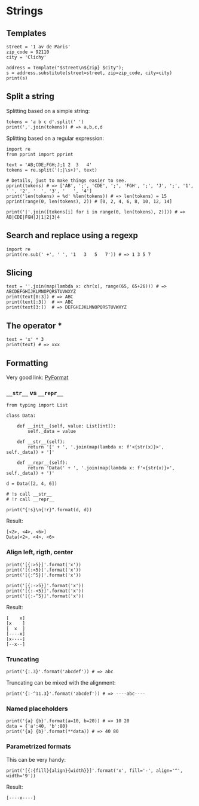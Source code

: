 # Strings

## Templates

    street = '1 av de Paris'
    zip_code = 92110
    city = 'Clichy'

    address = Template("$street\n${zip} $city");
    s = address.substitute(street=street, zip=zip_code, city=city)
    print(s)

## Split a string

Splitting based on a simple string:

    tokens = 'a b c d'.split(' ')
    print(','.join(tokens)) # => a,b,c,d

Splitting based on a regular expression:

    import re
    from pprint import pprint

    text = 'AB;CDE;FGH;J;1 2  3   4'
    tokens = re.split('(;|\s+)', text)

    # Details, just to make things easier to see.
    pprint(tokens) # => ['AB', ';', 'CDE', ';', 'FGH', ';', 'J', ';', '1', ' ', '2', '  ', '3', '   ', '4']
    print('len(tokens) = %d' %len(tokens)) # => len(tokens) = 15
    pprint(range(0, len(tokens), 2)) # [0, 2, 4, 6, 8, 10, 12, 14]

    print('|'.join([tokens[i] for i in range(0, len(tokens), 2)])) # => AB|CDE|FGH|J|1|2|3|4

## Search and replace using a regexp

    import re
    print(re.sub(' +', ' ', '1   3   5   7')) # => 1 3 5 7

## Slicing

    text = ''.join(map(lambda x: chr(x), range(65, 65+26))) # => ABCDEFGHIJKLMNOPQRSTUVWXYZ
    print(text[0:3]) # => ABC
    print(text[:3])  # => ABC
    print(text[3:])  # => DEFGHIJKLMNOPQRSTUVWXYZ

## The operator *

    text = 'x' * 3
    print(text) # => xxx

## Formatting

Very good link: [PyFormat](https://pyformat.info/)

### `__str__` vs `__repr__`

    from typing import List

    class Data:

        def __init__(self, value: List[int]):
            self._data = value

        def __str__(self):
            return '[' + ', '.join(map(lambda x: f'<{str(x)}>', self._data)) + ']'

        def __repr__(self):
            return 'Data(' + ', '.join(map(lambda x: f'<{str(x)}>', self._data)) + ')'

    d = Data([2, 4, 6])

    # !s call __str__
    # !r call __repr__

    print("{!s}\n{!r}".format(d, d))

Result:

    [<2>, <4>, <6>]
    Data(<2>, <4>, <6>

### Align left, rigth, center

    print('[{:>5}]'.format('x'))
    print('[{:<5}]'.format('x'))
    print('[{:^5}]'.format('x'))

    print('[{:->5}]'.format('x'))
    print('[{:-<5}]'.format('x'))
    print('[{:-^5}]'.format('x'))

Result:

    [    x]
    [x    ]
    [  x  ]
    [----x]
    [x----]
    [--x--]

### Truncating

    print('{:.3}'.format('abcdef')) # => abc

Truncating can be mixed with the alignment:

    print('{:-^11.3}'.format('abcdef')) # => ----abc----

### Named placeholders

    print('{a} {b}'.format(a=10, b=20)) # => 10 20
    data = {'a':40, 'b':80}
    print('{a} {b}'.format(**data)) # => 40 80

### Parametrized formats

This can be very handy:

    print('[{:{fill}{align}{width}}]'.format('x', fill='-', align='^', width='9'))

Result:

    [----x----]





